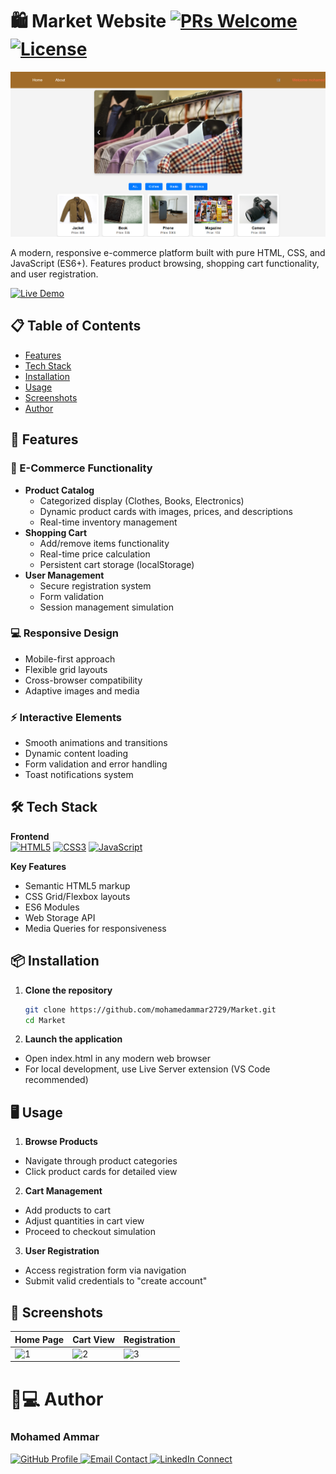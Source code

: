 # 🛍️ Market Website [![PRs Welcome](https://img.shields.io/badge/PRs-welcome-brightgreen.svg)](https://github.com/mohamedammar2729/Market/pulls) [![License](https://img.shields.io/badge/License-MIT-blue.svg)](https://opensource.org/licenses/MIT)

![Project Preview](https://github.com/mohamedammar2729/Market/blob/main/Screenshot%202024-12-30%20153201.png) <!-- Replace with actual screenshot URL -->

A modern, responsive e-commerce platform built with pure HTML, CSS, and JavaScript (ES6+). Features product browsing, shopping cart functionality, and user registration.

[![Live Demo](https://img.shields.io/badge/Live_Demo-Online-green?style=for-the-badge&logo=vercel)](https://mohamedammar2729.github.io/Market/) <!-- Add actual demo URL -->

## 📋 Table of Contents
- [Features](#-features)
- [Tech Stack](#-tech-stack)
- [Installation](#-installation)
- [Usage](#%EF%B8%8F-usage)
- [Screenshots](#-screenshots)
- [Author](#-author)

## 🚀 Features

### 🛒 E-Commerce Functionality
- **Product Catalog**
  - Categorized display (Clothes, Books, Electronics)
  - Dynamic product cards with images, prices, and descriptions
  - Real-time inventory management
- **Shopping Cart**
  - Add/remove items functionality
  - Real-time price calculation
  - Persistent cart storage (localStorage)
- **User Management**
  - Secure registration system
  - Form validation
  - Session management simulation

### 💻 Responsive Design
- Mobile-first approach
- Flexible grid layouts
- Cross-browser compatibility
- Adaptive images and media

### ⚡ Interactive Elements
- Smooth animations and transitions
- Dynamic content loading
- Form validation and error handling
- Toast notifications system


## 🛠️ Tech Stack

**Frontend**  
[![HTML5](https://img.shields.io/badge/HTML5-E34F26?style=flat-square&logo=html5&logoColor=white)](https://developer.mozilla.org/en-US/docs/Web/HTML)
[![CSS3](https://img.shields.io/badge/CSS3-1572B6?style=flat-square&logo=css3&logoColor=white)](https://developer.mozilla.org/en-US/docs/Web/CSS)
[![JavaScript](https://img.shields.io/badge/JavaScript-ES6+-F7DF1E?style=flat-square&logo=javascript&logoColor=black)](https://developer.mozilla.org/en-US/docs/Web/JavaScript)

**Key Features**
- Semantic HTML5 markup
- CSS Grid/Flexbox layouts
- ES6 Modules
- Web Storage API
- Media Queries for responsiveness

## 📦 Installation

1. **Clone the repository**
   ```bash
   git clone https://github.com/mohamedammar2729/Market.git
   cd Market
2. **Launch the application**
- Open index.html in any modern web browser
- For local development, use Live Server extension (VS Code recommended)

## 🖥️ Usage

1. **Browse Products**
- Navigate through product categories
- Click product cards for detailed view

2. **Cart Management**
- Add products to cart
- Adjust quantities in cart view
- Proceed to checkout simulation

3. **User Registration**
- Access registration form via navigation
- Submit valid credentials to "create account"
## 📸 Screenshots
|Home Page | 	Cart View |	Registration |
|----------|------------|--------------|
|<img width="1262" alt="1" src="https://github.com/user-attachments/assets/cd3d6281-7189-4047-bc58-44245058cbfe" />|<img width="1260" alt="2" src="https://github.com/user-attachments/assets/8c3dcfb2-1cb2-47ff-b4a7-cad112737363" />|<img width="1260" alt="3" src="https://github.com/user-attachments/assets/3d8cca01-c011-4041-8e1d-2977855ea040" />|

<h1>👨💻 Author</h1>
<h3> Mohamed Ammar </h3>
<p>
  <a href="https://github.com/mohamedammar2729" target="_blank">
    <img src="https://img.shields.io/badge/GitHub-Profile-black?style=for-the-badge&logo=github" alt="GitHub Profile">
  </a>
  <a href="mohammedammar357@gmail.com" target="_blank">
    <img src="https://img.shields.io/badge/Email-Contact%20Me-red?style=for-the-badge&logo=gmail" alt="Email Contact">
  </a>
  <a href="https://www.linkedin.com/in/mohamed-ammar-125386220/" target="_blank">
    <img src="https://img.shields.io/badge/LinkedIn-Connect-blue?style=for-the-badge&logo=linkedin" alt="LinkedIn Connect">
  </a>
</p>


